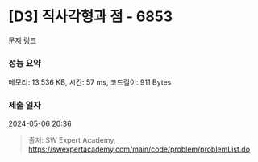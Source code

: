 # [D3] 직사각형과 점 - 6853 

[문제 링크](https://swexpertacademy.com/main/code/problem/problemDetail.do?contestProbId=AWhT_2HKQNADFAW_) 

### 성능 요약

메모리: 13,536 KB, 시간: 57 ms, 코드길이: 911 Bytes

### 제출 일자

2024-05-06 20:36



> 출처: SW Expert Academy, https://swexpertacademy.com/main/code/problem/problemList.do